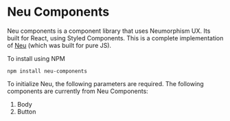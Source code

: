 # Neu Components

Neu components is a component library that uses Neumorphism UX.
Its built for React, using Styled Components.
This is a complete implementation of [Neu](https://github.com/amaljose96/neu) (which was built for pure JS).

To install using NPM

` npm install neu-components `

To initialize Neu, the following parameters are required.
The following components are currently from Neu Components:
1. Body
2. Button